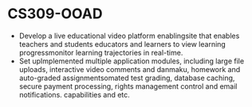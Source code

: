 # CS309-OOAD

 - 	Develop a live educational video platform enablingsite that enables teachers and students educators and learners to view learning progressmonitor learning trajectories in real-time.
 - 	Set upImplemented multiple application modules, including large file uploads, interactive video comments and danmaku,  homework and auto-graded assignmentsomated test grading, database caching, secure payment processing, rights management control and email notifications. capabilities and etc. 


